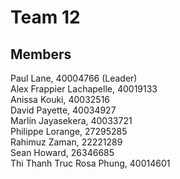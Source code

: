 Team 12
================

## Members

Paul Lane, 40004766 (Leader)  
Alex Frappier Lachapelle, 40019133  
Anissa Kouki, 40032516  
David Payette, 40034927  
Marlin Jayasekera, 40033721  
Philippe Lorange, 27295285  
Rahimuz Zaman, 22221289  
Sean Howard, 26346685  
Thi Thanh Truc Rosa Phung, 40014601  
